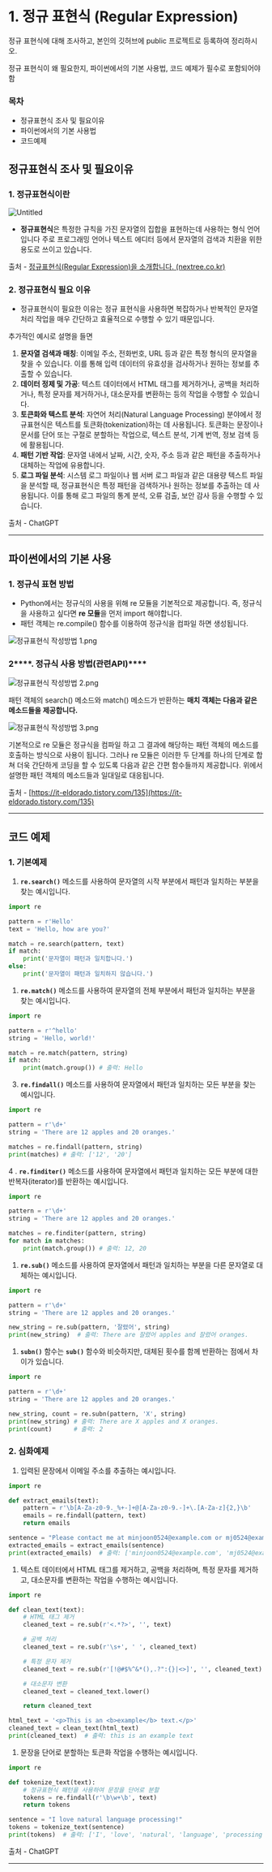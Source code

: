 # 1. 정규 표현식 (Regular Expression)

정규 표현식에 대해 조사하고, 본인의 깃허브에 public 프로젝트로 등록하여 정리하시오.

정규 표현식이 왜 필요한지, 파이썬에서의 기본 사용법, 코드 예제가 필수로 포함되어야 함

### 목차

- 정규표현식 조사 및 필요이유
- 파이썬에서의 기본 사용법
- 코드예제

## 정규표현식 조사 및 필요이유

### 1. 정규표현식이란

![Untitled](%E1%84%80%E1%85%AA%E1%84%8C%E1%85%A6%2014439fe3ff1548a398ccf1a8c331f444/Untitled.png)

- **정규표현식**은 특정한 규칙을 가진 문자열의 집합을 표현하는데 사용하는 형식 언어입니다 주로 프로그래밍 언어나 텍스트 에디터 등에서 문자열의 검색과 치환을 위한 용도로 쓰이고 있습니다.

출처 - [정규표현식(Regular Expression)을 소개합니다. (nextree.co.kr)](https://www.nextree.co.kr/p4327/)

### 2. 정규표현식 필요 이유

- 정규표현식이 필요한 이유는 정규 표현식을 사용하면 복잡하거나 반복적인 문자열 처리 작업을 매우 간단하고 효율적으로 수행할 수 있기 때문입니다.

추가적인 예시로 설명을 들면 

1. **문자열 검색과 매칭**: 이메일 주소, 전화번호, URL 등과 같은 특정 형식의 문자열을 찾을 수 있습니다. 이를 통해 입력 데이터의 유효성을 검사하거나 원하는 정보를 추출할 수 있습니다.
2. **데이터 정제 및 가공**: 텍스트 데이터에서 HTML 태그를 제거하거나, 공백을 처리하거나, 특정 문자를 제거하거나, 대소문자를 변환하는 등의 작업을 수행할 수 있습니다.
3. **토큰화와 텍스트 분석**: 자연어 처리(Natural Language Processing) 분야에서 정규표현식은 텍스트를 토큰화(tokenization)하는 데 사용됩니다. 토큰화는 문장이나 문서를 단어 또는 구절로 분할하는 작업으로, 텍스트 분석, 기계 번역, 정보 검색 등에 활용됩니다.
4. **패턴 기반 작업**:  문자열 내에서 날짜, 시간, 숫자, 주소 등과 같은 패턴을 추출하거나 대체하는 작업에 유용합니다.
5. **로그 파일 분석**: 시스템 로그 파일이나 웹 서버 로그 파일과 같은 대용량 텍스트 파일을 분석할 때, 정규표현식은 특정 패턴을 검색하거나 원하는 정보를 추출하는 데 사용됩니다. 이를 통해 로그 파일의 통계 분석, 오류 검출, 보안 감사 등을 수행할 수 있습니다.

출처 - ChatGPT

---

## 파이썬에서의 기본 사용

### ****1. 정규식 표현 방법****

- Python에서는 정규식의 사용을 위해 re 모듈을 기본적으로 제공합니다. 즉, 정규식을 사용하고 싶다면 **re 모듈**을 먼저 import 해야합니다.
- 패턴 객체는 re.compile() 함수를 이용하여 정규식을 컴파일 하면 생성됩니다.

![정규표현식 작성방법 1.png](%E1%84%80%E1%85%AA%E1%84%8C%E1%85%A6%2014439fe3ff1548a398ccf1a8c331f444/%25EC%25A0%2595%25EA%25B7%259C%25ED%2591%259C%25ED%2598%2584%25EC%258B%259D_%25EC%259E%2591%25EC%2584%25B1%25EB%25B0%25A9%25EB%25B2%2595_1.png)

### 2****. 정규식 사용 방법(관련API)****

![정규표현식 작성방법 2.png](%E1%84%80%E1%85%AA%E1%84%8C%E1%85%A6%2014439fe3ff1548a398ccf1a8c331f444/%25EC%25A0%2595%25EA%25B7%259C%25ED%2591%259C%25ED%2598%2584%25EC%258B%259D_%25EC%259E%2591%25EC%2584%25B1%25EB%25B0%25A9%25EB%25B2%2595_2.png)

패턴 객체의 search() 메소드와 match() 메소드가 반환하는 **매치 객체는 다음과 같은 메소드들을 제공합니다.** 

![정규표현식 작성방법 3.png](%E1%84%80%E1%85%AA%E1%84%8C%E1%85%A6%2014439fe3ff1548a398ccf1a8c331f444/%25EC%25A0%2595%25EA%25B7%259C%25ED%2591%259C%25ED%2598%2584%25EC%258B%259D_%25EC%259E%2591%25EC%2584%25B1%25EB%25B0%25A9%25EB%25B2%2595_3.png)

기본적으로 re 모듈은 정규식을 컴파일 하고 그 결과에 해당하는 패턴 객체의 메소드를 호출하는 방식으로 사용이 됩니다. 그러나 re 모듈은 이러한 두 단계를 하나의 단계로 합쳐 더욱 간단하게 코딩을 할 수 있도록 다음과 같은 간편 함수들까지 제공합니다. 위에서 설명한 패턴 객체의 메소드들과 일대일로 대응됩니다.

출처 - [https://it-eldorado.tistory.com/135](https://it-eldorado.tistory.com/135)

---

## 코드 예제

### 1. 기본예제

1. **`re.search()`** 메소드를 사용하여 문자열의 시작 부분에서 패턴과 일치하는 부분을 찾는 예시입니다.

```python
import re

pattern = r'Hello'
text = 'Hello, how are you?'

match = re.search(pattern, text)
if match:
    print('문자열이 패턴과 일치합니다.')
else:
    print('문자열이 패턴과 일치하지 않습니다.')
```

1. **`re.match()`** 메소드를 사용하여 문자열의 전체 부분에서 패턴과 일치하는 부분을 찾는 예시입니다.

```python
import re

pattern = r'^hello'
string = 'Hello, world!'

match = re.match(pattern, string)
if match:
    print(match.group()) # 출력: Hello
```

 3. **`re.findall()`** 메소드를 사용하여 문자열에서 패턴과 일치하는 모든 부분을 찾는 예시입니다.

```python
import re

pattern = r'\d+'
string = 'There are 12 apples and 20 oranges.'

matches = re.findall(pattern, string)
print(matches) # 출력: ['12', '20']
```

4 . **`re.finditer()`** 메소드를 사용하여 문자열에서 패턴과 일치하는 모든 부분에 대한 반복자(iterator)를 반환하는 예시입니다.

```python
import re

pattern = r'\d+'
string = 'There are 12 apples and 20 oranges.'

matches = re.finditer(pattern, string)
for match in matches:
    print(match.group()) # 출력: 12, 20
```

1. **`re.sub()`** 메소드를 사용하여 문자열에서 패턴과 일치하는 부분을 다른 문자열로 대체하는 예시입니다.

```python
import re

pattern = r'\d+'
string = 'There are 12 apples and 20 oranges.'

new_string = re.sub(pattern, '잘렸어', string)
print(new_string)  # 출력: There are 잘렸어 apples and 잘렸어 oranges.
```

1. **`subn()`** 함수는 **`sub()`** 함수와 비슷하지만, 대체된 횟수를 함께 반환하는 점에서 차이가 있습니다.

```python
import re

pattern = r'\d+'
string = 'There are 12 apples and 20 oranges.'

new_string, count = re.subn(pattern, 'X', string)
print(new_string) # 출력: There are X apples and X oranges.
print(count)      # 출력: 2
```

### 2. 심화예제

1. 입력된 문장에서 이메일 주소를 추출하는 예시입니다.

```python
import re

def extract_emails(text):
    pattern = r'\b[A-Za-z0-9._%+-]+@[A-Za-z0-9.-]+\.[A-Za-z]{2,}\b'
    emails = re.findall(pattern, text)
    return emails

sentence = "Please contact me at minjoon0524@example.com or mj0524@example.co.uk for further information."
extracted_emails = extract_emails(sentence)
print(extracted_emails)  # 출력: ['minjoon0524@example.com', 'mj0524@example.co.uk']
```

1. 텍스트 데이터에서 HTML 태그를 제거하고, 공백을 처리하며, 특정 문자를 제거하고, 대소문자를 변환하는 작업을 수행하는 예시입니다. 

```python
import re

def clean_text(text):
    # HTML 태그 제거
    cleaned_text = re.sub(r'<.*?>', '', text)

    # 공백 처리
    cleaned_text = re.sub(r'\s+', ' ', cleaned_text)

    # 특정 문자 제거
    cleaned_text = re.sub(r'[!@#$%^&*(),.?":{}|<>]', '', cleaned_text)

    # 대소문자 변환
    cleaned_text = cleaned_text.lower()

    return cleaned_text

html_text = '<p>This is an <b>example</b> text.</p>'
cleaned_text = clean_text(html_text)
print(cleaned_text)  # 출력: this is an example text
```

1. 문장을 단어로 분할하는 토큰화 작업을 수행하는 예시입니다. 

```python
import re

def tokenize_text(text):
    # 정규표현식 패턴을 사용하여 문장을 단어로 분할
    tokens = re.findall(r'\b\w+\b', text)
    return tokens

sentence = "I love natural language processing!"
tokens = tokenize_text(sentence)
print(tokens)  # 출력: ['I', 'love', 'natural', 'language', 'processing']
```

출처 - ChatGPT

---

